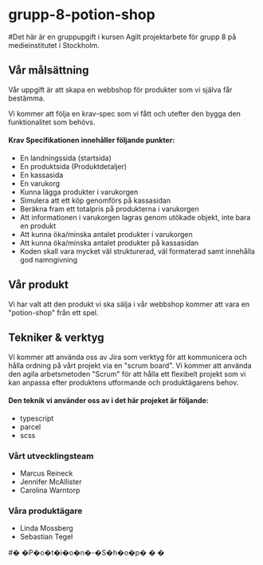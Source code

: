 # grupp-8-potion-shop

#Det här är en gruppupgift i kursen Agilt projektarbete för grupp 8 på medieinstitutet i Stockholm.

## Vår målsättning
Vår uppgift är att skapa en webbshop för produkter som vi själva får bestämma.

Vi kommer att följa en krav-spec som vi fått och utefter den bygga den funktionalitet som behövs.
#### Krav Specifikationen innehåller följande punkter:
- En landningssida (startsida)
- En produktsida (Produktdetaljer)
- En kassasida
- En varukorg
- Kunna lägga produkter i varukorgen
- Simulera att ett köp genomförs på kassasidan
- Beräkna fram ett totalpris på produkterna i varukorgen
- Att informationen i varukorgen lagras genom utökade objekt, inte bara en produkt
- Att kunna öka/minska antalet produkter i varukorgen
- Att kunna öka/minska antalet produkter på kassasidan
- Koden skall vara mycket väl strukturerad, väl formaterad samt innehålla god namngivning

## Vår produkt
Vi har valt att den produkt vi ska sälja i vår webbshop kommer att vara en "potion-shop" från ett spel.

## Tekniker & verktyg
Vi kommer att använda oss av Jira som verktyg för att kommunicera och hålla ordning på vårt projekt via en "scrum board".
Vi kommer att använda den agila arbetsmetoden "Scrum" för att hålla ett flexibelt projekt som vi kan anpassa efter produktens utformande och produktägarens behov.

#### Den teknik vi använder oss av i det här projeket är följande:
- typescript
- parcel
- scss

### Vårt utvecklingsteam
- Marcus Reineck
- Jennifer McAllister
- Carolina Warntorp

### Våra produktägare
- Linda Mossberg
- Sebastian Tegel


#� �P�o�t�i�o�n�-�S�h�o�p�
�
�
